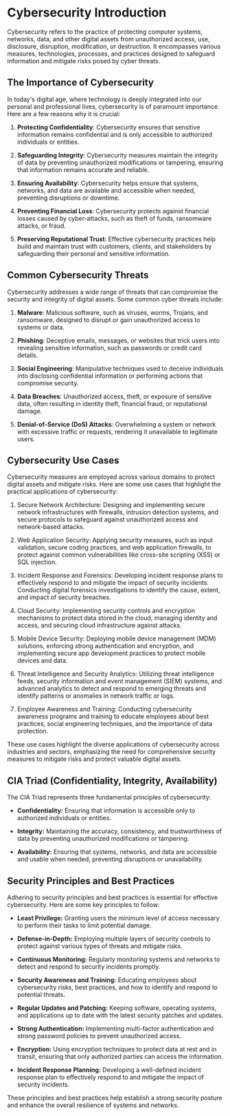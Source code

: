 # Cybersecurity Introduction

Cybersecurity refers to the practice of protecting computer systems, networks, data, and other digital assets from unauthorized access, use, disclosure, disruption, modification, or destruction. It encompasses various measures, technologies, processes, and practices designed to safeguard information and mitigate risks posed by cyber threats.

## The Importance of Cybersecurity

In today's digital age, where technology is deeply integrated into our personal and professional lives, cybersecurity is of paramount importance. Here are a few reasons why it is crucial:

1. **Protecting Confidentiality**: Cybersecurity ensures that sensitive information remains confidential and is only accessible to authorized individuals or entities.

2. **Safeguarding Integrity**: Cybersecurity measures maintain the integrity of data by preventing unauthorized modifications or tampering, ensuring that information remains accurate and reliable.

3. **Ensuring Availability**: Cybersecurity helps ensure that systems, networks, and data are available and accessible when needed, preventing disruptions or downtime.

4. **Preventing Financial Loss**: Cybersecurity protects against financial losses caused by cyber-attacks, such as theft of funds, ransomware attacks, or fraud.

5. **Preserving Reputational Trust**: Effective cybersecurity practices help build and maintain trust with customers, clients, and stakeholders by safeguarding their personal and sensitive information.

## Common Cybersecurity Threats

Cybersecurity addresses a wide range of threats that can compromise the security and integrity of digital assets. Some common cyber threats include:

1. **Malware**: Malicious software, such as viruses, worms, Trojans, and ransomware, designed to disrupt or gain unauthorized access to systems or data.

2. **Phishing**: Deceptive emails, messages, or websites that trick users into revealing sensitive information, such as passwords or credit card details.

3. **Social Engineering**: Manipulative techniques used to deceive individuals into disclosing confidential information or performing actions that compromise security.

4. **Data Breaches**: Unauthorized access, theft, or exposure of sensitive data, often resulting in identity theft, financial fraud, or reputational damage.

5. **Denial-of-Service (DoS) Attacks**: Overwhelming a system or network with excessive traffic or requests, rendering it unavailable to legitimate users.

## Cybersecurity Use Cases

Cybersecurity measures are employed across various domains to protect digital assets and mitigate risks. Here are some use cases that highlight the practical applications of cybersecurity:

1. Secure Network Architecture: Designing and implementing secure network infrastructures with firewalls, intrusion detection systems, and secure protocols to safeguard against unauthorized access and network-based attacks.

2. Web Application Security: Applying security measures, such as input validation, secure coding practices, and web application firewalls, to protect against common vulnerabilities like cross-site scripting (XSS) or SQL injection.

3. Incident Response and Forensics: Developing incident response plans to effectively respond to and mitigate the impact of security incidents. Conducting digital forensics investigations to identify the cause, extent, and impact of security breaches.

4. Cloud Security: Implementing security controls and encryption mechanisms to protect data stored in the cloud, managing identity and access, and securing cloud infrastructure against attacks.

5. Mobile Device Security: Deploying mobile device management (MDM) solutions, enforcing strong authentication and encryption, and implementing secure app development practices to protect mobile devices and data.

6. Threat Intelligence and Security Analytics: Utilizing threat intelligence feeds, security information and event management (SIEM) systems, and advanced analytics to detect and respond to emerging threats and identify patterns or anomalies in network traffic or logs.

7. Employee Awareness and Training: Conducting cybersecurity awareness programs and training to educate employees about best practices, social engineering techniques, and the importance of data protection.

These use cases highlight the diverse applications of cybersecurity across industries and sectors, emphasizing the need for comprehensive security measures to mitigate risks and protect valuable digital assets.


## CIA Triad (Confidentiality, Integrity, Availability)

The CIA Triad represents three fundamental principles of cybersecurity:

- **Confidentiality:** Ensuring that information is accessible only to authorized individuals or entities.

- **Integrity:** Maintaining the accuracy, consistency, and trustworthiness of data by preventing unauthorized modifications or tampering.

- **Availability:** Ensuring that systems, networks, and data are accessible and usable when needed, preventing disruptions or unavailability.

## Security Principles and Best Practices

Adhering to security principles and best practices is essential for effective cybersecurity. Here are some key principles to follow:

- **Least Privilege:** Granting users the minimum level of access necessary to perform their tasks to limit potential damage.

- **Defense-in-Depth:** Employing multiple layers of security controls to protect against various types of threats and mitigate risks.

- **Continuous Monitoring:** Regularly monitoring systems and networks to detect and respond to security incidents promptly.

- **Security Awareness and Training:** Educating employees about cybersecurity risks, best practices, and how to identify and respond to potential threats.

- **Regular Updates and Patching:** Keeping software, operating systems, and applications up to date with the latest security patches and updates.

- **Strong Authentication:** Implementing multi-factor authentication and strong password policies to prevent unauthorized access.

- **Encryption:** Using encryption techniques to protect data at rest and in transit, ensuring that only authorized parties can access the information.

- **Incident Response Planning:** Developing a well-defined incident response plan to effectively respond to and mitigate the impact of security incidents.

These principles and best practices help establish a strong security posture and enhance the overall resilience of systems and networks.

